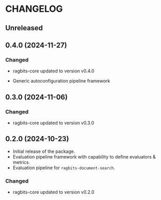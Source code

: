 # CHANGELOG

## Unreleased

## 0.4.0 (2024-11-27)

### Changed

- ragbits-core updated to version v0.4.0

- Generic autoconfiguration pipeline framework

## 0.3.0 (2024-11-06)

### Changed

- ragbits-core updated to version v0.3.0

## 0.2.0 (2024-10-23)

- Initial release of the package.
- Evaluation pipeline framework with capability to define evaluators & metrics.
- Evaluation pipeline for `ragbits-document-search`.

### Changed

- ragbits-core updated to version v0.2.0

